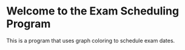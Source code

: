 # Welcome to the Exam Scheduling Program

This is a program that uses graph coloring to schedule exam dates.

